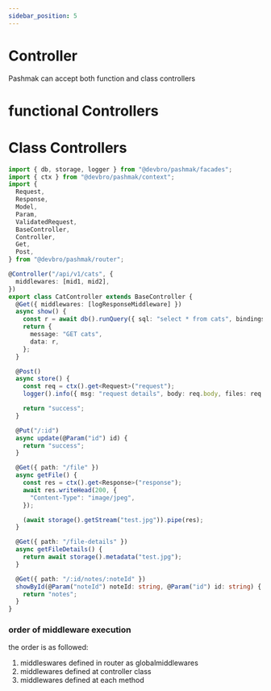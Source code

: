 ```yaml
---
sidebar_position: 5
---
```


# Controller

Pashmak can accept both function and class controllers

# functional Controllers

# Class Controllers

```ts
import { db, storage, logger } from "@devbro/pashmak/facades";
import { ctx } from "@devbro/pashmak/context";
import {
  Request,
  Response,
  Model,
  Param,
  ValidatedRequest,
  BaseController,
  Controller,
  Get,
  Post,
} from "@devbro/pashmak/router";

@Controller("/api/v1/cats", {
  middlewares: [mid1, mid2],
})
export class CatController extends BaseController {
  @Get({ middlewares: [logResponseMiddleware] })
  async show() {
    const r = await db().runQuery({ sql: "select * from cats", bindings: [] });
    return {
      message: "GET cats",
      data: r,
    };
  }

  @Post()
  async store() {
    const req = ctx().get<Request>("request");
    logger().info({ msg: "request details", body: req.body, files: req.files });

    return "success";
  }

  @Put("/:id")
  async update(@Param("id") id) {
    return "success";
  }

  @Get({ path: "/file" })
  async getFile() {
    const res = ctx().get<Response>("response");
    await res.writeHead(200, {
      "Content-Type": "image/jpeg",
    });

    (await storage().getStream("test.jpg")).pipe(res);
  }

  @Get({ path: "/file-details" })
  async getFileDetails() {
    return await storage().metadata("test.jpg");
  }

  @Get({ path: "/:id/notes/:noteId" })
  showById(@Param("noteId") noteId: string, @Param("id") id: string) {
    return "notes";
  }
}
```

### order of middleware execution

the order is as followed:

1. middleswares defined in router as globalmiddlewares
2. middlewares defined at controller class
3. middlewares defined at each method
